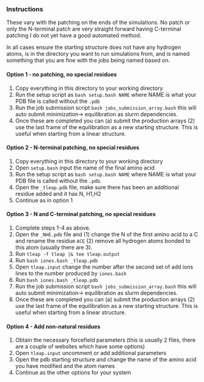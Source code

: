 ### Instructions

These vary with the patching on the ends of the simulations. No patch or only the N-terminal patch are very straight forward having C-terminal patching I do not yet have a good automated method.

In all cases ensure the starting structure does not have any hydrogen atoms, is in the directory you want to run simulations from, and is named something that you are fine with the jobs being named based on.

#### Option 1 - no patching, no special residues  
1. Copy everything in this directory to your working directory 
1. Run the setup script as `bash setup.bash NAME` where NAME is what your PDB file is called without the `.pdb`
1. Run the job submission script `bash jobs_submission_array.bash` this will auto submit minimization-> equilibration as slurm dependencies. 
1. Once these are completed you can (a) submit the production arrays (2) use the last frame of the equilibration as a new starting structure. This is useful when starting from a linear structure. 

#### Option 2 - N-terminal patching, no special residues 
1. Copy everything in this directory to your working directory
1. Open `setup.bash` input the name of the final amino acid  
1. Run the setup script as `bash setup.bash NAME` where NAME is what your PDB file is called without the `.pdb`. 
1. Open the `_tleap.pdb` file, make sure there has been an additional residue added and it has N, H1,H2
1. Continue as in option 1 

#### Option 3 - N and C-terminal patching, no special residues  
1. Complete steps 1-4 as above.
1. Open the `_NHE.pdb` file and (1) change the N of the first amino acid to a C and rename the residue `ACE` (2) remove all hydrogen atoms bonded to this atom (usually there are 3).
1. Run `tleap -f tleap |& tee tleap.output`
2. Run `bash iones.bash _tleap.pdb`
3. Open `tleap.input` change the number after the second set of add ions lines to the number produced by `iones.bash` 
2. Run `bash iones.bash _tleap.pdb`
1. Run the job submission script `bash jobs_submission_array.bash` this will auto submit minimization-> equilibration as slurm dependencies. 
1. Once these are completed you can (a) submit the production arrays (2) use the last frame of the equilibration as a new starting structure. This is useful when starting from a linear structure. 

#### Option 4 - Add non-natural residues
1. Obtain the necessary forcefield parameters (this is usually 2 files, there are a couple of websites which have some options)
1. Open `tleap.input` uncomment or add additional parameters 
2. Open the pdb starting structure and change the name of the amino acid you have modified and the atom names
1. Continue as the other options for your system 
